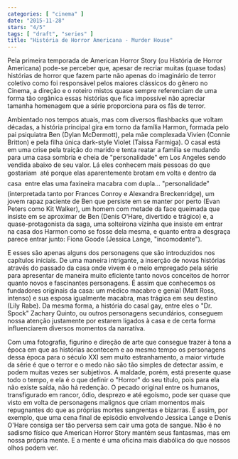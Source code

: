```yaml
---
categories: [ "cinema" ]
date: "2015-11-28"
stars: "4/5"
tags: [ "draft", "series" ]
title: "História de Horror Americana - Murder House"
---
```

Pela primeira temporada de American Horror Story (ou História de Horror
Americana) pode-se perceber que, apesar de recriar muitas (quase todas)
histórias de horror que fazem parte não apenas do imaginário de terror
coletivo como foi responsável pelos maiores clássicos do gênero no
Cinema, a direção e o roteiro mistos quase sempre referenciam de uma
forma tão orgânica essas histórias que fica impossível não apreciar
tamanha homenagem que a série proporciona para os fãs de terror.

Ambientado nos tempos atuais, mas com diversos flashbacks que
voltam décadas, a história principal gira em torno da família
Harmon, formada pelo pai psiquiatra Ben (Dylan McDermott), pela mãe
complexada Vivien (Connie Britton) e pela filha única dark-style
Violet (Taissa Farmiga). O casal está em uma crise pela traição do
marido e tenta reatar a família se mudando para uma casa sombria e
cheia de "personalidade" em Los Angeles sendo vendida abaixo de seu
valor. Lá eles conhecem mais pessoas do que gostariam  até porque
elas aparentemente brotam em volta e dentro da casa  entre elas uma
faxineira macabra com dupla... "personalidade" (interpretada tanto por
Frances Conroy e Alexandra Breckenridge), um jovem rapaz paciente de
Ben que persiste em se manter por perto (Evan Peters como Kit Walker),
um homem com metade da face queimada que insiste em se aproximar de Ben
(Denis O'Hare, divertido e trágico) e, a quase-protagonista da saga,
uma solteirona vizinha que insiste em entrar na casa dos Harmon como
se fosse dela mesma, e quanto entra a desgraça parece entrar junto:
Fiona Goode (Jessica Lange, "incomodante").

E esses são apenas alguns dos personagens que são introduzidos nos
capítulos iniciais. De uma maneira intrigante, a inserção de novas
histórias através do passado da casa onde vivem é o meio empregado
pela série para apresentar de maneira muito eficiente tanto novos
conceitos de horror quanto novos e fascinantes personagens. É assim que
conhecemos os fundadores originais da casa: um médico macabro e genial
(Matt Ross, intenso) e sua esposa igualmente macabra, mas trágica em
seu destino (Lily Rabe). Da mesma forma, a história do casal gay, entre
eles o "Dr. Spock" Zachary Quinto, ou outros personagens secundários,
conseguem nossa atenção justamente por estarem ligados à casa e de
certa forma influenciarem diversos momentos da narrativa.

Com uma fotografia, figurino e direção de arte que consegue trazer
à tona a época em que as histórias acontecem e ao mesmo tempo os
personagens dessa época para o século XXI sem muito estranhamento, a
maior virtude da série é que o terror e o medo não são tão simples de
detectar assim, e podem muitas vezes ser subjetivos. A maldade, porém,
está presente quase todo o tempo, e ela é o que definir o "Horror"
do seu título, pois para ela não existe saída, não há redenção. O
pecado original entre os humanos, transfigurado em rancor, ódio, desprezo
e até egoísmo, pode ser quase que visto em volta de personagens malignos
que criam momentos mais repugnantes do que as próprias mortes sangrentas
e bizarras. É assim, por exemplo, que uma cena final de episódio
envolvendo Jessica Lange e Denis O'Hare consiga ser tão perversa sem
cair uma gota de sangue. Não é no sadismo físico que American Horror
Story mantém seus fantasmas, mas em nossa própria mente. E a mente é
uma oficina mais diabólica do que nossos olhos podem ver.
